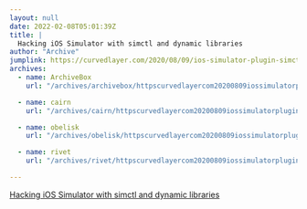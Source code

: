 ```yaml
---
layout: null
date: 2022-02-08T05:01:39Z
title: |
  Hacking iOS Simulator with simctl and dynamic libraries
author: "Archive"
jumplink: https://curvedlayer.com/2020/08/09/ios-simulator-plugin-simctl.html
archives: 
  - name: ArchiveBox
    url: "/archives/archivebox/httpscurvedlayercom20200809iossimulatorpluginsimctlhtml.html"

  - name: cairn
    url: "/archives/cairn/httpscurvedlayercom20200809iossimulatorpluginsimctlhtml.html"

  - name: obelisk
    url: "/archives/obelisk/httpscurvedlayercom20200809iossimulatorpluginsimctlhtml.html"

  - name: rivet
    url: "/archives/rivet/httpscurvedlayercom20200809iossimulatorpluginsimctlhtml.html"

---
```


[Hacking iOS Simulator with simctl and dynamic libraries](https://curvedlayer.com/2020/08/09/ios-simulator-plugin-simctl.html)
